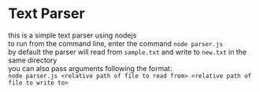 # Text Parser  
this is a simple text parser using nodejs  
to run from the command line, enter the command `node parser.js`  
by default the parser will read from `sample.txt` and write to `new.txt` in the same directory  
you can also pass arguments following the format:  
 `node parser.js <relative path of file to read from> <relative path of file to write to>`
